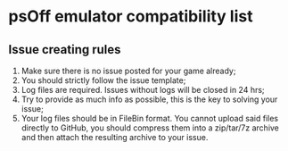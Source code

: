 # psOff emulator compatibility list

## Issue creating rules
1. Make sure there is no issue posted for your game already;
2. You should strictly follow the issue template;
3. Log files are required. Issues without logs will be closed in 24 hrs;
4. Try to provide as much info as possible, this is the key to solving your issue;
5. Your log files should be in FileBin format. You cannot upload said files directly to GitHub, you should compress them into a zip/tar/7z archive and then attach the resulting archive to your issue.

